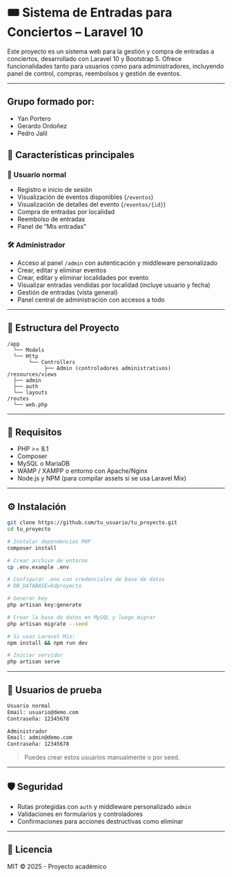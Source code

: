 # 🎟️ Sistema de Entradas para Conciertos – Laravel 10

Este proyecto es un sistema web para la gestión y compra de entradas a conciertos, desarrollado con Laravel 10 y Bootstrap 5. Ofrece funcionalidades tanto para usuarios como para administradores, incluyendo panel de control, compras, reembolsos y gestión de eventos.

---
## Grupo formado por:
- Yan Portero
- Gerardo Ordoñez
- Pedro Jalil

## 🚀 Características principales

### 👤 Usuario normal
- Registro e inicio de sesión
- Visualización de eventos disponibles (`/eventos`)
- Visualización de detalles del evento (`/eventos/{id}`)
- Compra de entradas por localidad
- Reembolso de entradas
- Panel de “Mis entradas”

### 🛠️ Administrador
- Acceso al panel `/admin` con autenticación y middleware personalizado
- Crear, editar y eliminar eventos
- Crear, editar y eliminar localidades por evento
- Visualizar entradas vendidas por localidad (incluye usuario y fecha)
- Gestión de entradas (vista general)
- Panel central de administración con accesos a todo

---

## 📁 Estructura del Proyecto

```
/app
  └── Models
  └── Http
       └── Controllers
            ├── Admin (controladores administrativos)
/resources/views
  ├── admin
  ├── auth
  └── layouts
/routes
  └── web.php
```

---

## 🧩 Requisitos

- PHP >= 8.1
- Composer
- MySQL o MariaDB
- WAMP / XAMPP o entorno con Apache/Nginx
- Node.js y NPM (para compilar assets si se usa Laravel Mix)

---

## ⚙️ Instalación

```bash
git clone https://github.com/tu_usuario/tu_proyecto.git
cd tu_proyecto

# Instalar dependencias PHP
composer install

# Crear archivo de entorno
cp .env.example .env

# Configurar .env con credenciales de base de datos
# DB_DATABASE=bdproyecto

# Generar key
php artisan key:generate

# Crear la base de datos en MySQL y luego migrar
php artisan migrate --seed

# Si usas Laravel Mix:
npm install && npm run dev

# Iniciar servidor
php artisan serve
```

---

## 🧪 Usuarios de prueba

```bash
Usuario normal
Email: usuario@demo.com
Contraseña: 12345678

Administrador
Email: admin@demo.com
Contraseña: 12345678
```

> Puedes crear estos usuarios manualmente o por seed.

---

## 🛡️ Seguridad

- Rutas protegidas con `auth` y middleware personalizado `admin`
- Validaciones en formularios y controladores
- Confirmaciones para acciones destructivas como eliminar

---

## 📄 Licencia

MIT © 2025 - Proyecto académico
